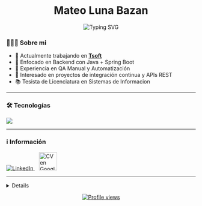 <h1 align="center">Mateo Luna Bazan</h1>
<p align="center">
  <img src="https://readme-typing-svg.herokuapp.com?font=Indie+Flower&size=30&pause=400&center=true&color=F7F7F7&width=300&lines=Desarrollador+Java;T%C3%A9cnico+en+Inform%C3%A1tica+;Analista+de+Sistemas" alt="Typing SVG" /></p>

### 🙋🏻‍♂️ Sobre mi

- 💼 Actualmente trabajando en [**Tsoft**](www.tsoftglobal.com)
- 🚀 Enfocado en Backend con Java + Spring Boot  
- 🧪 Experiencia en QA Manual y Automatización  
- 🔗 Interesado en proyectos de integración continua y APIs REST  
- 📚 Tesista de Licenciatura en Sistemas de Informacion

---

### 🛠️ Tecnologías
<p>
  <img src="https://skillicons.dev/icons?i=java,spring,jenkins,selenium,maven,mysql,postgres" />
</p>

---

### ℹ️ Información
<p>
  <a href="https://www.linkedin.com/in/mlunabazan">
    <img src="https://skillicons.dev/icons?i=linkedin" alt="LinkedIn"/>
  </a>
  &nbsp;&nbsp;
  <a href="https://drive.google.com/file/d/1o1f0tSbUcOXNtsyR8feGFthzQ4FApwUf/view?usp=sharing">
    <img src="https://upload.wikimedia.org/wikipedia/commons/1/12/Google_Drive_icon_%282020%29.svg" width="48" alt="CV en Google Drive"/>
  </a>
</p>

---

<details>
<p align="center">
  <a href="https://github.com/melb96">
    <img src="http://github-profile-summary-cards.vercel.app/api/cards/profile-details?username=melb96&theme=transparent" />
  </a>
  <a href="https://github.com/melb96">
    <img src="https://github-readme-streak-stats.herokuapp.com/?user=melb96&hide_border=true&card_width=338&theme=transparent" />
  </a>
  <a href="https://github.com/melb96">
    <img src="http://github-profile-summary-cards.vercel.app/api/cards/stats?username=melb96&theme=transparent" />
  </a>
</p>
</details>

<p align="center">
  <a href="https://github.com/melb96">
    <img src="https://komarev.com/ghpvc/?username=melb96&color=blue&style=flat" alt="Profile views"/>
  </a>
</p>
